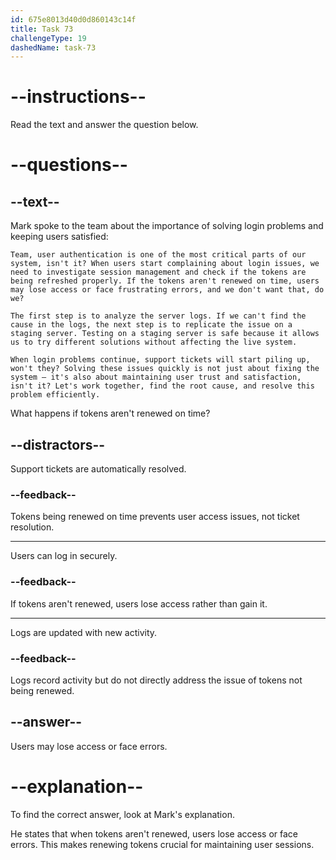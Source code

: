 ```yaml
---
id: 675e8013d40d0d860143c14f
title: Task 73
challengeType: 19
dashedName: task-73
---
```


<!-- READING -->

# --instructions--

Read the text and answer the question below.

# --questions--

## --text--

Mark spoke to the team about the importance of solving login problems and keeping users satisfied:

`Team, user authentication is one of the most critical parts of our system, isn't it? When users start complaining about login issues, we need to investigate session management and check if the tokens are being refreshed properly. If the tokens aren't renewed on time, users may lose access or face frustrating errors, and we don't want that, do we?`

`The first step is to analyze the server logs. If we can't find the cause in the logs, the next step is to replicate the issue on a staging server. Testing on a staging server is safe because it allows us to try different solutions without affecting the live system.`

`When login problems continue, support tickets will start piling up, won't they? Solving these issues quickly is not just about fixing the system — it's also about maintaining user trust and satisfaction, isn't it? Let's work together, find the root cause, and resolve this problem efficiently.`

What happens if tokens aren't renewed on time?

## --distractors--

Support tickets are automatically resolved.

### --feedback--

Tokens being renewed on time prevents user access issues, not ticket resolution.

---

Users can log in securely.

### --feedback--

If tokens aren't renewed, users lose access rather than gain it.

---

Logs are updated with new activity.

### --feedback--

Logs record activity but do not directly address the issue of tokens not being renewed.

## --answer--

Users may lose access or face errors.

# --explanation--

To find the correct answer, look at Mark's explanation.

He states that when tokens aren't renewed, users lose access or face errors. This makes renewing tokens crucial for maintaining user sessions.

